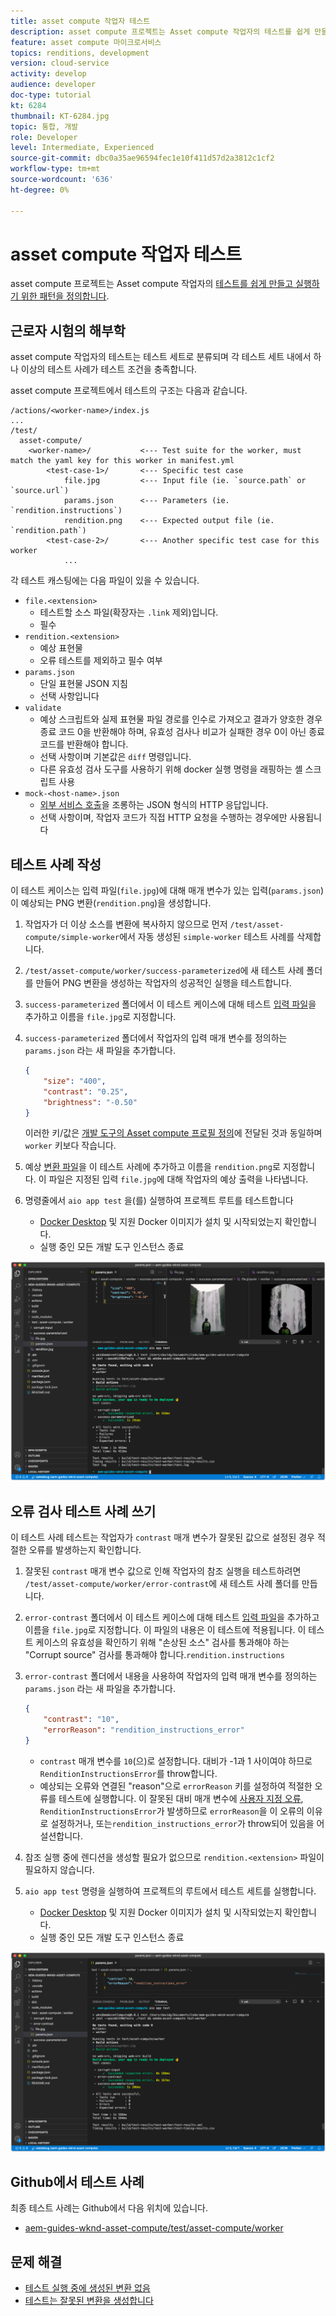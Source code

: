 ```yaml
---
title: asset compute 작업자 테스트
description: asset compute 프로젝트는 Asset compute 작업자의 테스트를 쉽게 만들고 실행하기 위한 패턴을 정의합니다.
feature: asset compute 마이크로서비스
topics: renditions, development
version: cloud-service
activity: develop
audience: developer
doc-type: tutorial
kt: 6284
thumbnail: KT-6284.jpg
topic: 통합, 개발
role: Developer
level: Intermediate, Experienced
source-git-commit: dbc0a35ae96594fec1e10f411d57d2a3812c1cf2
workflow-type: tm+mt
source-wordcount: '636'
ht-degree: 0%

---
```



# asset compute 작업자 테스트

asset compute 프로젝트는 Asset compute 작업자의 [테스트를 쉽게 만들고 실행하기 위한 패턴을 정의합니다](https://docs.adobe.com/content/help/en/asset-compute/using/extend/test-custom-application.html).

## 근로자 시험의 해부학

asset compute 작업자의 테스트는 테스트 세트로 분류되며 각 테스트 세트 내에서 하나 이상의 테스트 사례가 테스트 조건을 충족합니다.

asset compute 프로젝트에서 테스트의 구조는 다음과 같습니다.

```
/actions/<worker-name>/index.js
...
/test/
  asset-compute/
    <worker-name>/           <--- Test suite for the worker, must match the yaml key for this worker in manifest.yml
        <test-case-1>/       <--- Specific test case 
            file.jpg         <--- Input file (ie. `source.path` or `source.url`)
            params.json      <--- Parameters (ie. `rendition.instructions`)
            rendition.png    <--- Expected output file (ie. `rendition.path`)
        <test-case-2>/       <--- Another specific test case for this worker
            ...
```

각 테스트 캐스팅에는 다음 파일이 있을 수 있습니다.

+ `file.<extension>`
   + 테스트할 소스 파일(확장자는 `.link` 제외)입니다.
   + 필수
+ `rendition.<extension>`
   + 예상 표현물
   + 오류 테스트를 제외하고 필수 여부
+ `params.json`
   + 단일 표현물 JSON 지침
   + 선택 사항입니다
+ `validate`
   + 예상 스크립트와 실제 표현물 파일 경로를 인수로 가져오고 결과가 양호한 경우 종료 코드 0을 반환해야 하며, 유효성 검사나 비교가 실패한 경우 0이 아닌 종료 코드를 반환해야 합니다.
   + 선택 사항이며 기본값은 `diff` 명령입니다.
   + 다른 유효성 검사 도구를 사용하기 위해 docker 실행 명령을 래핑하는 셸 스크립트 사용
+ `mock-<host-name>.json`
   + [외부 서비스 호출](https://www.mock-server.com/mock_server/creating_expectations.html)을 조롱하는 JSON 형식의 HTTP 응답입니다.
   + 선택 사항이며, 작업자 코드가 직접 HTTP 요청을 수행하는 경우에만 사용됩니다

## 테스트 사례 작성

이 테스트 케이스는 입력 파일(`file.jpg`)에 대해 매개 변수가 있는 입력(`params.json`)이 예상되는 PNG 변환(`rendition.png`)을 생성합니다.

1. 작업자가 더 이상 소스를 변환에 복사하지 않으므로 먼저 `/test/asset-compute/simple-worker`에서 자동 생성된 `simple-worker` 테스트 사례를 삭제합니다.
1. `/test/asset-compute/worker/success-parameterized`에 새 테스트 사례 폴더를 만들어 PNG 변환을 생성하는 작업자의 성공적인 실행을 테스트합니다.
1. `success-parameterized` 폴더에서 이 테스트 케이스에 대해 테스트 [입력 파일](./assets/test/success-parameterized/file.jpg)을 추가하고 이름을 `file.jpg`로 지정합니다.
1. `success-parameterized` 폴더에서 작업자의 입력 매개 변수를 정의하는 `params.json` 라는 새 파일을 추가합니다.

   ```json
   { 
       "size": "400",
       "contrast": "0.25",
       "brightness": "-0.50"
   }
   ```

   이러한 키/값은 [개발 도구의 Asset compute 프로필 정의](../develop/development-tool.md)에 전달된 것과 동일하며 `worker` 키보다 작습니다.

1. 예상 [변환 파일](./assets/test/success-parameterized/rendition.png)을 이 테스트 사례에 추가하고 이름을 `rendition.png`로 지정합니다. 이 파일은 지정된 입력 `file.jpg`에 대해 작업자의 예상 출력을 나타냅니다.
1. 명령줄에서 `aio app test` 을(를) 실행하여 프로젝트 루트를 테스트합니다
   + [Docker Desktop](../set-up/development-environment.md#docker) 및 지원 Docker 이미지가 설치 및 시작되었는지 확인합니다.
   + 실행 중인 모든 개발 도구 인스턴스 종료

![테스트 - 성공  ](./assets/test/success-parameterized/result.png)

## 오류 검사 테스트 사례 쓰기

이 테스트 사례 테스트는 작업자가 `contrast` 매개 변수가 잘못된 값으로 설정된 경우 적절한 오류를 발생하는지 확인합니다.

1. 잘못된 `contrast` 매개 변수 값으로 인해 작업자의 참조 실행을 테스트하려면 `/test/asset-compute/worker/error-contrast`에 새 테스트 사례 폴더를 만듭니다.
1. `error-contrast` 폴더에서 이 테스트 케이스에 대해 테스트 [입력 파일](./assets/test/error-contrast/file.jpg)을 추가하고 이름을 `file.jpg`로 지정합니다. 이 파일의 내용은 이 테스트에 적용됩니다. 이 테스트 케이스의 유효성을 확인하기 위해 &quot;손상된 소스&quot; 검사를 통과해야 하는 &quot;Corrupt source&quot; 검사를 통과해야 합니다.`rendition.instructions`
1. `error-contrast` 폴더에서 내용을 사용하여 작업자의 입력 매개 변수를 정의하는 `params.json` 라는 새 파일을 추가합니다.

   ```json
   {
       "contrast": "10",
       "errorReason": "rendition_instructions_error"
   }
   ```

   + `contrast` 매개 변수를 `10`(으)로 설정합니다. 대비가 -1과 1 사이여야 하므로 `RenditionInstructionsError`를 throw합니다.
   + 예상되는 오류와 연결된 &quot;reason&quot;으로 `errorReason` 키를 설정하여 적절한 오류를 테스트에 실행합니다. 이 잘못된 대비 매개 변수에 [사용자 지정 오류](../develop/worker.md#errors), `RenditionInstructionsError`가 발생하므로 `errorReason`을 이 오류의 이유로 설정하거나, 또는`rendition_instructions_error`가 throw되어 있음을 어설션합니다.

1. 참조 실행 중에 렌디션을 생성할 필요가 없으므로 `rendition.<extension>` 파일이 필요하지 않습니다.
1. `aio app test` 명령을 실행하여 프로젝트의 루트에서 테스트 세트를 실행합니다.
   + [Docker Desktop](../set-up/development-environment.md#docker) 및 지원 Docker 이미지가 설치 및 시작되었는지 확인합니다.
   + 실행 중인 모든 개발 도구 인스턴스 종료

![테스트 - 오류 대비](./assets/test/error-contrast/result.png)

## Github에서 테스트 사례

최종 테스트 사례는 Github에서 다음 위치에 있습니다.

+ [aem-guides-wknd-asset-compute/test/asset-compute/worker](https://github.com/adobe/aem-guides-wknd-asset-compute/tree/master/test/asset-compute/worker)

## 문제 해결

+ [테스트 실행 중에 생성된 변환 없음](../troubleshooting.md#test-no-rendition-generated)
+ [테스트는 잘못된 변환을 생성합니다](../troubleshooting.md#tests-generates-incorrect-rendition)
